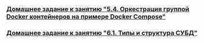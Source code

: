### [Домашнее задание к занятию "5.4. Оркестрация группой Docker контейнеров на примере Docker Compose"](https://github.com/edmat775/devops-netology/blob/main/05_04-docker-compose.md)
### [Домашнее задание к занятию "6.1. Типы и структура СУБД"](https://github.com/edmat775/devops-netology/blob/main/06_01-BD.md)
